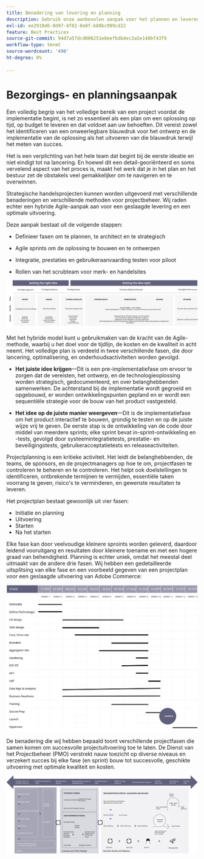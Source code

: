 ```yaml
---
title: Benadering van levering en planning
description: Gebruik onze aanbevolen aanpak voor het plannen en leveren van uw Adobe Commerce-implementatie.
exl-id: ee2918d6-0d97-4f02-8e8f-b88bc999cd22
feature: Best Practices
source-git-commit: 94d7a57dcd006251e8eefbdb4ec3a5e140bf43f9
workflow-type: tm+mt
source-wordcount: '498'
ht-degree: 0%

---
```


# Bezorgings- en planningsaanpak

Een volledig begrip van het volledige bereik van een project voordat de implementatie begint, is net zo essentieel als een plan om een oplossing op tijd, op budget te leveren en dat voldoet aan uw behoeften. Dit vereist zowel het identificeren van een onweerlegbare blauwdruk voor het ontwerp en de implementatie van de oplossing als het uitvoeren van die blauwdruk terwijl het meten van succes.

Het is een verplichting van het hele team dat begint bij de eerste ideatie en niet eindigt tot na lancering. En hoewel dit een detail-georiënteerd en soms vervelend aspect van het proces is, maakt het werk dat je in het plan en het bestuur zet de obstakels veel gemakkelijker om te navigeren en te overwinnen.

Strategische handelsprojecten kunnen worden uitgevoerd met verschillende benaderingen en verschillende methoden voor projectbeheer. Wij raden echter een hybride Agile-aanpak aan voor een geslaagde levering en een optimale uitvoering.

Deze aanpak bestaat uit de volgende stappen:

- Definieer fasen om te plannen, te architect en te strategisch

- Agile sprints om de oplossing te bouwen en te ontwerpen

- Integratie, prestaties en gebruikeraanvaarding testen voor piloot

- Rollen van het scrubteam voor merk- en handelsites

![Voorbeeld-planningsmodel](../../assets/playbooks/planning-model.svg)

Met het hybride model kunt u gebruikmaken van de kracht van de Agile-methode, waarbij u het doel voor de tijdlijn, de kosten en de kwaliteit in acht neemt. Het volledige plan is verdeeld in twee verschillende fasen, die door lancering, optimalisering, en onderhoudsactiviteiten worden gevolgd.

- **Het juiste idee krijgen**—Dit is een pre-implementatiefase om ervoor te zorgen dat de vereisten, het ontwerp, en de technologieoplossing worden strategisch, gedocumenteerd, en over belanghebbenden samenwerken. De achterstand bij de implementatie wordt gegroeid en opgebouwd, er worden ontwikkelingspunten gepland en er wordt een sequentiële strategie voor de bouw van het product vastgesteld.

- **Het idee op de juiste manier weergeven**—Dit is de implementatiefase om het product interactief te bouwen, grondig te testen en op de juiste wijze vrij te geven. De eerste stap is de ontwikkeling van de code door middel van meerdere sprints; elke sprint bevat in-sprint-ontwikkeling en -tests, gevolgd door systeemintegratietests, prestatie- en beveiligingstests, gebruikeracceptatietests en releaseactiviteiten.

Projectplanning is een kritieke activiteit. Het leidt de belanghebbenden, de teams, de sponsors, en de projectmanagers op hoe te om, projectfasen te controleren te beheren en te controleren. Het helpt ook doelstellingen te identificeren, ontbrekende termijnen te vermijden, essentiële taken voorrang te geven, risico&#39;s te verminderen, en gewenste resultaten te leveren.

Het projectplan bestaat gewoonlijk uit vier fasen:

- Initiatie en planning
- Uitvoering
- Starten
- Na het starten

Elke fase kan door veelvoudige kleinere sproints worden geleverd, daardoor leidend vooruitgang en resultaten door kleinere toename en met een hogere graad van behendigheid. Planning is echter uniek, omdat het meestal deel uitmaakt van de andere drie fasen. Wij hebben een gedetailleerde uitsplitsing van elke fase en een voorbeeld gegeven van een projectplan voor een geslaagde uitvoering van Adobe Commerce:

![Gantt-schema voor projectplanning](../../assets/playbooks/gantt-chart.svg)

De benadering die wij hebben bepaald toont verschillende projectfasen die samen komen om succesvolle projectuitvoering toe te laten. De Dienst van het Projectbeheer (PMO) verstrekt nauw toezicht op diverse niveaus en verzekert succes bij elke fase (en sprint) bouw tot succesvolle, geschikte uitvoering met optimale kwaliteit en kosten.

![Voorbeeld van planningsbenadering-infografisch](../../assets/playbooks/planning-approach-sample.svg)
